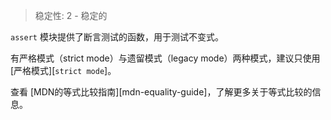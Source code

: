 
<!--introduced_in=v0.1.21-->

> 稳定性: 2 - 稳定的

`assert` 模块提供了断言测试的函数，用于测试不变式。

有严格模式（strict mode）与遗留模式（legacy mode）两种模式，建议只使用[严格模式][`strict mode`]。

查看 [MDN的等式比较指南][mdn-equality-guide]，了解更多关于等式比较的信息。

